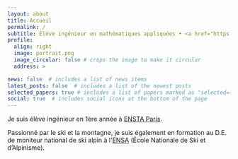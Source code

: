 ```yaml
---
layout: about
title: Accueil
permalink: /
subtitle: Élève ingénieur en mathématiques appliquées • <a href="https://www.ensta-paris.fr/">ENSTA Paris</a>
profile:
  align: right
  image: portrait.png
  image_circular: false # crops the image to make it circular
  address: >

news: false  # includes a list of news items
latest_posts: false  # includes a list of the newest posts
selected_papers: true # includes a list of papers marked as "selected={true}"
social: true  # includes social icons at the bottom of the page
---
```

Je suis élève ingénieur en 1ère année à [ENSTA Paris](https://www.ensta-paris.fr/).

Passionné par le ski et la montagne, je suis également en formation au D.E. de moniteur national de ski alpin à l'[ENSA](https://www.ensa.sports.gouv.fr/) (École Nationale de Ski et d’Alpinisme).